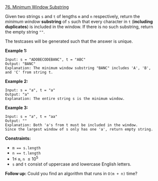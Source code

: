 ﻿[76. Minimum Window Substring](https://leetcode.com/problems/minimum-window-substring/)

Given two strings `s` and `t` of lengths `m` and `n` respectively, return the _minimum window_ __substring__ of `s` such that every character in `t` (__including duplicates__) is included in the window. If there is no such substring, return the empty string `""`.

The testcases will be generated such that the answer is unique.

__Example 1:__

    Input: s = "ADOBECODEBANC", t = "ABC"
    Output: "BANC"
    Explanation: The minimum window substring "BANC" includes 'A', 'B', and 'C' from string t.

__Example 2:__

    Input: s = "a", t = "a"
    Output: "a"
    Explanation: The entire string s is the minimum window.

__Example 3:__

    Input: s = "a", t = "aa"
    Output: ""
    Explanation: Both 'a's from t must be included in the window.
    Since the largest window of s only has one 'a', return empty string.

__Constraints:__

- `m == s.length`
- `n == t.length`
- $1 \leq$ `m`, `n` $\leq 10^5$
- `s` and `t` consist of uppercase and lowercase English letters.

__Follow up:__ Could you find an algorithm that runs in `O(m + n)` time?

